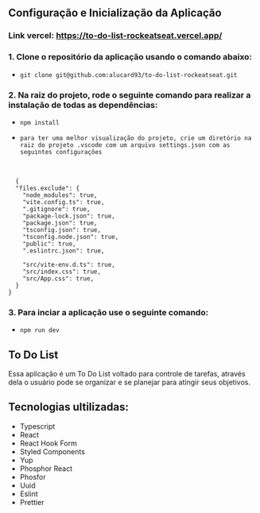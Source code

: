 ## Configuração e Inicialização da Aplicação
### Link vercel: https://to-do-list-rockeatseat.vercel.app/

### 1. Clone o repositório da aplicação usando o comando abaixo:

- `git clone git@github.com:alucard93/to-do-list-rockeatseat.git`

### 2. Na raiz do projeto, rode o seguinte comando para realizar a instalação de todas as dependências:

- `npm install`

- `para ter uma melhor visualização do projeto, crie um diretório na raiz do projeto .vscode com um arquivo settings.json com as seguintes configurações`

<br/>

```
  {
  "files.exclude": {
    "node_modules": true,
    "vite.config.ts": true,
    ".gitignore": true,
    "package-lock.json": true,
    "package.json": true,
    "tsconfig.json": true,
    "tsconfig.node.json": true,
    "public": true,
    ".eslintrc.json": true,

    "src/vite-env.d.ts": true,
    "src/index.css": true,
    "src/App.css": true,
  }
}
```

### 3. Para inciar a aplicação use o seguinte comando: 

- `npm run dev`

## To Do List

Essa aplicação é um To Do List voltado para controle de tarefas, através dela o usuário pode se organizar e se planejar para atingir seus objetivos.

## Tecnologias ultilizadas:

- Typescript
- React
- React Hook Form
- Styled Components
- Yup
- Phosphor React
- Phosfor
- Uuid
- Eslint
- Prettier

